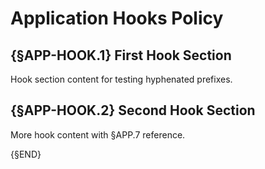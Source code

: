 # Application Hooks Policy

## {§APP-HOOK.1} First Hook Section

Hook section content for testing hyphenated prefixes.

## {§APP-HOOK.2} Second Hook Section

More hook content with §APP.7 reference.

{§END}
